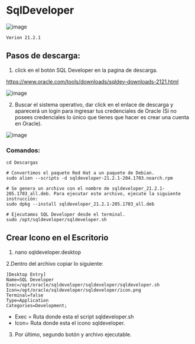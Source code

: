 # SqlDeveloper
![image](https://github.com/Scosrom/SqlDeveloper/assets/114906778/740ea205-751d-46f6-bd3d-b321a6219085)

<code>Verion 21.2.1</code>

## Pasos de descarga:

1. click en el botón SQL Developer en la pagina de descarga.
   
https://www.oracle.com/tools/downloads/sqldev-downloads-2121.html

![image](https://github.com/Scosrom/SqlDeveloper/assets/114906778/f996e735-f36e-4746-90d0-2f4da6e1ba87)

2. Buscar el sistema operativo, dar click en el enlace de descarga y aparecerá un login para ingresar tus credenciales de Oracle (Si no posees credenciales lo único que tienes que hacer es crear una cuenta en Oracle).

![image](https://github.com/Scosrom/SqlDeveloper/assets/114906778/51c8da8f-6484-45e2-8997-e799dcc44f9b)


### Comandos:

```
cd Descargas

# Convertimos el paquete Red Hat a un paquete de Debian.
sudo alien --scripts -d sqldeveloper-21.2.1-204.1703.noarch.rpm

# Se genera un archivo con el nombre de sqldeveloper_21.2.1-205.1703_all.deb. Para ejecutar este archivo, ejecute la siguiente instrucción:
sudo dpkg --install sqldeveloper_21.2.1-205.1703_all.deb

# Ejecutamos SQL Developer desde el terminal.
sudo /opt/sqldeveloper/sqldeveloper.sh
```


## Crear Icono en el Escritorio


1. nano sqldeveloper.desktop
   
2.Dentro del archivo copiar lo siguiente:

```
[Desktop Entry]
Name=SQL Developer
Exec=/opt/oracle/sqldeveloper/sqldeveloper/sqldeveloper.sh
Icon=/opt/oracle/sqldeveloper/sqldeveloper/icon.png
Terminal=false
Type=Application
Categories=Development;
```
* Exec = Ruta donde esta el script sqldeveloper.sh
* Icon= Ruta donde esta el icono sqldeveloper.

3. Por último, segundo botón y archivo ejecutable.
